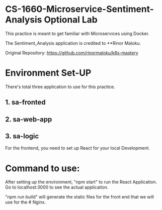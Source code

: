 # CS-1660-Microservice-Sentiment-Analysis Optional Lab

This practice is meant to get familiar with Microservices using Docker. 

The Sentiment_Analysis application is credited to **Rinor Maloku.

Original Repository: https://github.com/rinormaloku/k8s-mastery

# Environment Set-UP
There's total three application to use for this practice. 

## 1. sa-fronted
## 2. sa-web-app
## 3. sa-logic

For the frontend, you need to set up React for your local Development.

# Command to use:
After setting up the environment, 
"npm start" to run the React Application. 
Go to localhost:3000 to see the actual applicaiton. 

"npm run build" will generate the static files for the front end that we will use for the # Nginx. 



         
